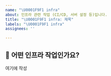 ```yaml
---
name: "\U0001F9F1 infra"
about: 인프라 관련 작업 (CI/CD, 서버 설정 등)입니다.
title: "\U0001F9F1 infra: 제목"
labels: "\U0001F9F1 infra"
assignees: ''

---
```


## 🧱 어떤 인프라 작업인가요?
여기에 작성
